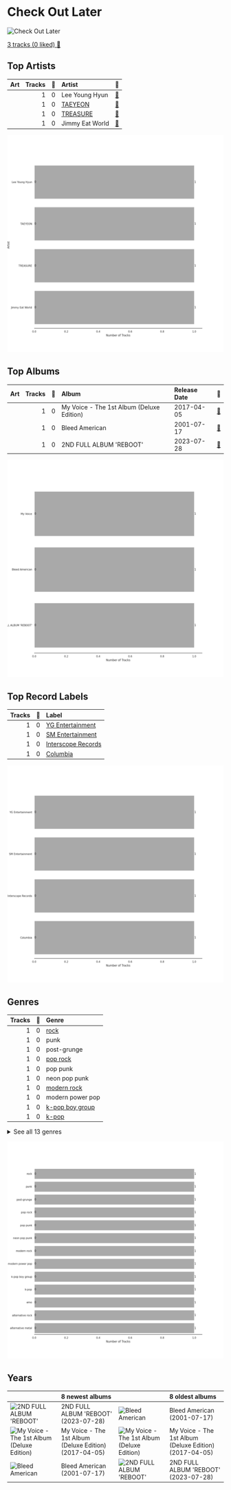 # Check Out Later


<img src="https://i.scdn.co/image/ab67616d0000b273d1640945a8f075aff81f35d0" alt="Check Out Later" width="100" />

[3 tracks (0 liked) 🔗](https://open.spotify.com/playlist/2FgMW8NMJOZgvHtvDOWBCe)

## Top Artists

| Art | Tracks | 💚 | Artist | 🔗 |
|:---|---:|---:|:---|:---|
| <img src="https://i.scdn.co/image/ab67616d0000b273438564923ac3eb99efb860f3" alt="" width="50" /> | 1 | 0 | Lee Young Hyun | [🔗](https://open.spotify.com/artist/4GzuNU3GlvlfNB4xweeTVR) |
| <img src="https://i.scdn.co/image/ab6761610000e5ebb29975f8b42bcba1eae62577" alt="" width="50" /> | 1 | 0 | [TAEYEON](../../artists/taeyeon/overview.md) | [🔗](https://open.spotify.com/artist/3qNVuliS40BLgXGxhdBdqu) |
| <img src="https://i.scdn.co/image/ab6761610000e5eb62a8a58d9c39c6ace6fafc82" alt="" width="50" /> | 1 | 0 | [TREASURE](../../artists/treasure/overview.md) | [🔗](https://open.spotify.com/artist/3KonOYiLsU53m4yT7gNotP) |
| <img src="https://i.scdn.co/image/ab6761610000e5eb0dc33cfd207772f8e2f6b46f" alt="" width="50" /> | 1 | 0 | Jimmy Eat World | [🔗](https://open.spotify.com/artist/3Ayl7mCk0nScecqOzvNp6s) |

![Bar chart of top 4 artists](../../images/playlists/check_out_later/artists.png)



## Top Albums

| Art | Tracks | 💚 | Album | Release Date | 🔗 |
|:---|---:|---:|:---|:---|:---|
| <img src="https://i.scdn.co/image/ab67616d0000b2738da57096b4f09bd7cc6e1954" alt="" width="50" /> | 1 | 0 | My Voice - The 1st Album (Deluxe Edition) | 2017-04-05 | [🔗](https://open.spotify.com/album/7MG0bxf0ZFsAyej9W3XzTO) |
| <img src="https://i.scdn.co/image/ab67616d0000b27395d1d98c5176e4f982bd73d6" alt="" width="50" /> | 1 | 0 | Bleed American | 2001-07-17 | [🔗](https://open.spotify.com/album/0UJhhj5bn5AGAjryFnhueP) |
| <img src="https://i.scdn.co/image/ab67616d0000b273d1640945a8f075aff81f35d0" alt="" width="50" /> | 1 | 0 | 2ND FULL ALBUM 'REBOOT' | 2023-07-28 | [🔗](https://open.spotify.com/album/4gQx8IC4zESV506dgNs0vR) |

![Bar chart of top 3 albums](../../images/playlists/check_out_later/albums.png)

## Top Record Labels

| Tracks | 💚 | Label |
|---:|---:|:---|
| 1 | 0 | [YG Entertainment](../../labels/yg_entertainment/overview.md) |
| 1 | 0 | [SM Entertainment](../../labels/sm_entertainment/overview.md) |
| 1 | 0 | [Interscope Records](../../labels/interscope_records/overview.md) |
| 1 | 0 | [Columbia](../../labels/columbia/overview.md) |

![Bar chart of top 4 record labels](../../images/playlists/check_out_later/labels.png)

## Genres

| Tracks | 💚 | Genre |
|---:|---:|:---|
| 1 | 0 | [rock](../../genres/rock/overview.md) |
| 1 | 0 | punk |
| 1 | 0 | post-grunge |
| 1 | 0 | [pop rock](../../genres/pop_rock/overview.md) |
| 1 | 0 | pop punk |
| 1 | 0 | neon pop punk |
| 1 | 0 | [modern rock](../../genres/modern_rock/overview.md) |
| 1 | 0 | modern power pop |
| 1 | 0 | [k-pop boy group](../../genres/k_pop_boy_group/overview.md) |
| 1 | 0 | [k-pop](../../genres/k_pop/overview.md) |


<details>
<summary>See all 13 genres</summary>

| Tracks | 💚 | Genre |
|---:|---:|:---|
| 1 | 0 | emo |
| 1 | 0 | [alternative rock](../../genres/alternative_rock/overview.md) |
| 1 | 0 | alternative metal |

</details>


![Bar chart of top 13 genres](../../images/playlists/check_out_later/genres.png)

## Years





| ​ | 8 newest albums | ​​ | 8 oldest albums |
|:---|:---|:---|:---|
| <img src="https://i.scdn.co/image/ab67616d0000b273d1640945a8f075aff81f35d0" alt="2ND FULL ALBUM &#x27;REBOOT&#x27;" width="50" /> | 2ND FULL ALBUM 'REBOOT' (2023-07-28) | <img src="https://i.scdn.co/image/ab67616d0000b27395d1d98c5176e4f982bd73d6" alt="Bleed American" width="50" /> | Bleed American (2001-07-17) |
| <img src="https://i.scdn.co/image/ab67616d0000b2738da57096b4f09bd7cc6e1954" alt="My Voice - The 1st Album (Deluxe Edition)" width="50" /> | My Voice - The 1st Album (Deluxe Edition) (2017-04-05) | <img src="https://i.scdn.co/image/ab67616d0000b2738da57096b4f09bd7cc6e1954" alt="My Voice - The 1st Album (Deluxe Edition)" width="50" /> | My Voice - The 1st Album (Deluxe Edition) (2017-04-05) |
| <img src="https://i.scdn.co/image/ab67616d0000b27395d1d98c5176e4f982bd73d6" alt="Bleed American" width="50" /> | Bleed American (2001-07-17) | <img src="https://i.scdn.co/image/ab67616d0000b273d1640945a8f075aff81f35d0" alt="2ND FULL ALBUM &#x27;REBOOT&#x27;" width="50" /> | 2ND FULL ALBUM 'REBOOT' (2023-07-28) |